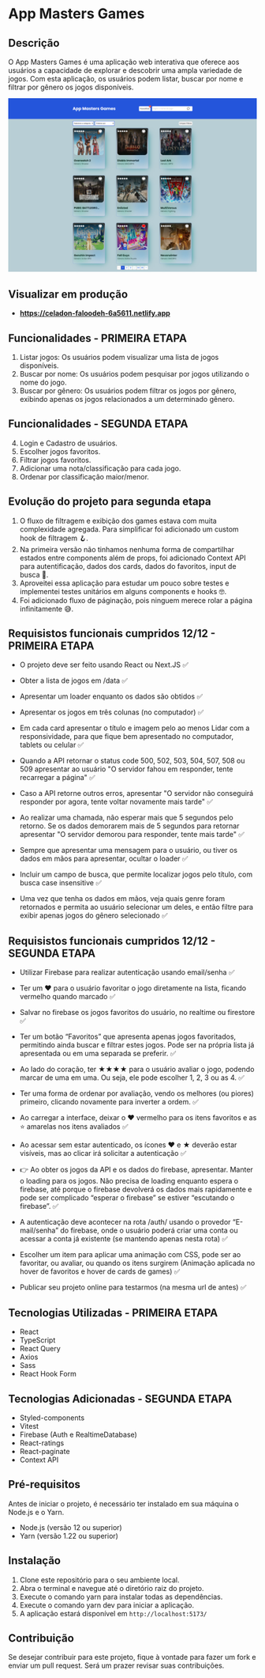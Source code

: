 # **App Masters Games**
## Descrição
O App Masters Games é uma aplicação web interativa que oferece aos usuários a capacidade de explorar e descobrir uma ampla variedade de jogos. Com esta aplicação, os usuários podem listar, buscar por nome e filtrar por gênero os jogos disponíveis.

![App Masters Games](./src/assets/fullpage.png)

## Visualizar em produção
* __https://celadon-faloodeh-6a5611.netlify.app__

## Funcionalidades - PRIMEIRA ETAPA

1. Listar jogos: Os usuários podem visualizar uma lista de jogos disponíveis.
2. Buscar por nome: Os usuários podem pesquisar por jogos utilizando o nome do jogo.
3. Buscar por gênero: Os usuários podem filtrar os jogos por gênero, exibindo apenas os jogos relacionados a um determinado gênero.

## Funcionalidades - SEGUNDA ETAPA
4. Login e Cadastro de usuários.
5. Escolher jogos favoritos.
6. Filtrar jogos favoritos.
7. Adicionar uma nota/classificação para cada jogo.
8. Ordenar por classificação maior/menor.

## Evolução do projeto para segunda etapa
1. O fluxo de filtragem e exibição dos games estava com muita complexidade agregada. Para simplificar foi adicionado um custom hook de filtragem 🪝.
2. Na primeira versão não tinhamos nenhuma forma de compartilhar estados entre components além de props, foi adicionado Context API para autentificação, dados dos cards, dados do favoritos, input de busca 📨.
3. Aproveitei essa aplicação para estudar um pouco sobre testes e implementei testes unitários em alguns components e hooks 🤓.
4. Foi adicionado fluxo de páginação, pois ninguem merece rolar a página infinitamente 😅.

## Requisistos funcionais cumpridos 12/12 - PRIMEIRA ETAPA
 * O projeto deve ser feito usando React ou Next.JS ✅

 * Obter a lista de jogos em /data ✅
 * Apresentar um loader enquanto os dados são obtidos ✅
 * Apresentar os jogos em três colunas (no computador) ✅
 * Em cada card apresentar o título e imagem pelo ao menos
 Lidar com a responsividade, para que fique bem apresentado no computador, tablets ou celular ✅
 * Quando a API retornar o status code 500, 502, 503, 504, 507, 508 ou 509 apresentar ao usuário "O servidor fahou em responder, tente recarregar a página" ✅
 * Caso a API retorne outros erros, apresentar "O servidor não conseguirá responder por agora, tente voltar novamente mais tarde" ✅
 * Ao realizar uma chamada, não esperar mais que 5 segundos pelo retorno. Se os dados demorarem mais de 5 segundos para retornar apresentar "O servidor demorou para responder, tente mais tarde" ✅
 * Sempre que apresentar uma mensagem para o usuário, ou tiver os dados em mãos para apresentar, ocultar o loader ✅
 * Incluir um campo de busca, que permite localizar jogos pelo título, com busca case insensitive ✅
 * Uma vez que tenha os dados em mãos, veja quais genre foram retornados e permita ao usuário selecionar um deles, e então filtre para exibir apenas jogos do gênero selecionado ✅

 ## Requisistos funcionais cumpridos 12/12 - SEGUNDA ETAPA
 * Utilizar Firebase para realizar autenticação usando email/senha ✅

 * Ter um ❤️ para o usuário favoritar o jogo diretamente na lista, ficando vermelho quando marcado ✅
 * Salvar no firebase os jogos favoritos do usuário, no realtime ou firestore ✅
 * Ter um botão “Favoritos” que apresenta apenas jogos favoritados, permitindo ainda buscar e filtrar estes jogos. Pode ser na própria lista já apresentada ou em uma separada se preferir. ✅
 * Ao lado do coração, ter ★★★★ para o usuário avaliar o jogo, podendo marcar de uma em uma. Ou seja, ele pode escolher 1, 2, 3 ou as 4. ✅
 * Ter uma forma de ordenar por avaliação, vendo os melhores (ou piores) primeiro, clicando novamente para inverter a ordem. ✅
 * Ao carregar a interface, deixar o ❤️ vermelho para os itens favoritos e as ⭐️ amarelas nos itens avaliados ✅
 * Ao acessar sem estar autenticado, os ícones ❤️ e ★ deverão estar visíveis, mas ao clicar irá solicitar a autenticação ✅
 * 👉 Ao obter os jogos da API e os dados do firebase, apresentar. Manter o loading para os jogos. Não precisa de loading enquanto espera o firebase, até porque o firebase devolverá os dados mais rapidamente e pode ser complicado “esperar o firebase” se estiver “escutando o firebase”. ✅
 * A autenticação deve acontecer na rota /auth/ usando o provedor “E-mail/senha” do firebase, onde o usuário poderá criar uma conta ou acessar a conta já existente (se mantendo apenas nesta rota) ✅
 * Escolher um item para aplicar uma animação com CSS, pode ser ao favoritar, ou avaliar, ou quando os itens surgirem (Animação aplicada no hover de favoritos e hover de cards de games) ✅
 * Publicar seu projeto online para testarmos (na mesma url de antes) ✅

## Tecnologias Utilizadas - PRIMEIRA ETAPA
* React
* TypeScript
* React Query
* Axios
* Sass
* React Hook Form

## Tecnologias Adicionadas - SEGUNDA ETAPA
* Styled-components
* Vitest
* Firebase (Auth e RealtimeDatabase)
* React-ratings
* React-paginate
* Context API

## Pré-requisitos
Antes de iniciar o projeto, é necessário ter instalado em sua máquina o Node.js e o Yarn.

* Node.js (versão 12 ou superior)
* Yarn (versão 1.22 ou superior)

## Instalação
1. Clone este repositório para o seu ambiente local.
2. Abra o terminal e navegue até o diretório raiz do projeto.
3. Execute o comando yarn para instalar todas as dependências.
4. Execute o comando yarn dev para iniciar a aplicação.
5. A aplicação estará disponível em `http://localhost:5173/`

## Contribuição
Se desejar contribuir para este projeto, fique à vontade para fazer um fork e enviar um pull request. Será um prazer revisar suas contribuições.

